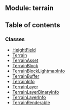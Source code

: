 ## Module: terrain


<div class="table-of-content">
<h2> Table of contents </h2>


### Classes

- [HeightField](docs/zh/terrain/Class/HeightField.md)
- [Terrain](docs/zh/terrain/Class/Terrain.md)
- [TerrainAsset](docs/zh/terrain/Class/TerrainAsset.md)
- [TerrainBlock](docs/zh/terrain/Class/TerrainBlock.md)
- [TerrainBlockLightmapInfo](docs/zh/terrain/Class/TerrainBlockLightmapInfo.md)
- [TerrainBuffer](docs/zh/terrain/Class/TerrainBuffer.md)
- [TerrainInfo](docs/zh/terrain/Class/TerrainInfo.md)
- [TerrainLayer](docs/zh/terrain/Class/TerrainLayer.md)
- [TerrainLayerBinaryInfo](docs/zh/terrain/Class/TerrainLayerBinaryInfo.md)
- [TerrainLayerInfo](docs/zh/terrain/Class/TerrainLayerInfo.md)
- [TerrainRenderable](docs/zh/terrain/Class/TerrainRenderable.md)

</div>
